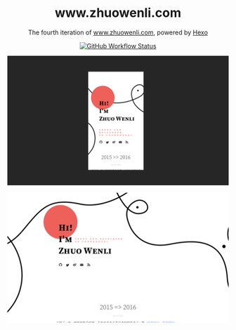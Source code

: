 <h1 align="center">www.zhuowenli.com</h1>
<p align="center">
    The fourth iteration of <a href="https://www.zhuowenli.com" target="_blank">www.zhuowenli.com</a>, powered by <a href="https://github.com/hexojs/hexo/" target="_blank">Hexo</a>
</p>
<p align="center">
    <a href="https://github.com/zhuowenli/zhuowenli.github.io/actions?query=workflow%3ADeploy" target="_blank">
        <img alt="GitHub Workflow Status" src="https://img.shields.io/github/workflow/status/zhuowenli/zhuowenli.github.io/Deploy">
    </a>
</p>

![demo](./source/assets/demo2.png)

![demo](./source/assets/demo.png)
